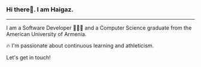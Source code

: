 ### Hi there👋. I am Haigaz.
-----------------------------------------------------------------------------------------------------
 I am a Software Developer 👨🏻‍💻 and a Computer Science graduate from the American University of Armenia.

🔥 I'm passionate about continuous learning and athleticism.

Let's get in touch! 
